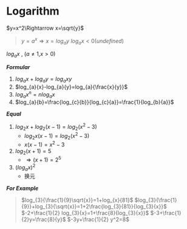 # Logarithm

$y=x^2\Rightarrow x=\sqrt{y}$
>$y=a^x\Rightarrow x=log_{a}{y}$
>$log_{a}{x}<0$($undefined$)

$log_{a}{x}$ , ($a\neq 1$,$x>0$)

***Formular***
1. $log_{a}{x}+log_{a}{y}=log_{a}{xy}$
2. $log_{a}{x}-log_{a}{y}=log_{a}{\frac{x}{y}}$
3. $log_{a}{x^n}=n log_{a}{x}$
4. $log_{a}{b}=\frac{log_{c}{b}}{log_{c}{a}}=\frac{1}{log_{b}{a}}$

***Equal***
1. $log_{2}{x}+log_{2}{(x-1)}=log_{2}{(x^2-3)}$
	- $log_{2}{x(x-1)}=log_{2}{(x^2-3)}$
	- $x(x-1)=x^2-3$
2. $log_{2}{(x+1)}=5$
	- $\Rightarrow (x+1)=2^5$
3. $(log_{a}{x})^2$
	- 换元

***For Example***
>$log_{3}{\frac{1}{9}\sqrt{x}}=1+log_{x}{81}$
>$log_{3}{\frac{1}{9}}+log_{3}{\sqrt{x}}=1+2\frac{log_{3}{81}}{log_{3}{x}}$
>$-2+\frac{1}{2} log_{3}{x}=1+\frac{8}{log_{3}{x}}$
>$-3+\frac{1}{2}y=\frac{8}{y}$
>$-3y+\frac{1}{2} y^2=8$

